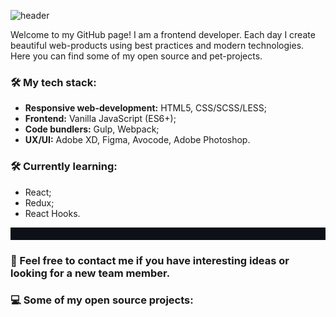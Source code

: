 ![header](https://capsule-render.vercel.app/api?type=slice&color=gradient&height=200&section=header&text=hey,%20i`m%20Viacheslav!&20render&fontSize=70&animation=fadeIn&fontColor=ffffff&fontAlignY=40&reversal=true)

Welcome to my GitHub page! I am a frontend developer. Each day I create beautiful web-products using best practices and modern technologies. Here you can find some of my open source and pet-projects.

### 🛠 My tech stack:

- **Responsive web-development:** HTML5, CSS/SCSS/LESS;
- **Frontend:** Vanilla JavaScript (ES6+);
- **Code bundlers:** Gulp, Webpack;
- **UX/UI:** Adobe XD, Figma, Avocode, Adobe Photoshop.

### 🛠 Currently learning:
- React;
- Redux;
- React Hooks.

<div style="width: 100%; height: 20px; background-color: #0d1117;"></div>

### 💞 Feel free to contact me if you have interesting ideas or looking for a new team member.

### 💻 Some of my open source projects:

<!--
**guilt-alt/guilt-alt** is a ✨ _special_ ✨ repository because its `README.md` (this file) appears on your GitHub profile.

Here are some ideas to get you started:

- 🔭 I’m currently working on ...
- 🌱 I’m currently learning ...
- 👯 I’m looking to collaborate on ...
- 🤔 I’m looking for help with ...
- 💬 Ask me about ...
- 📫 How to reach me: ...
- 😄 Pronouns: ...
- ⚡ Fun fact: ...
-->
